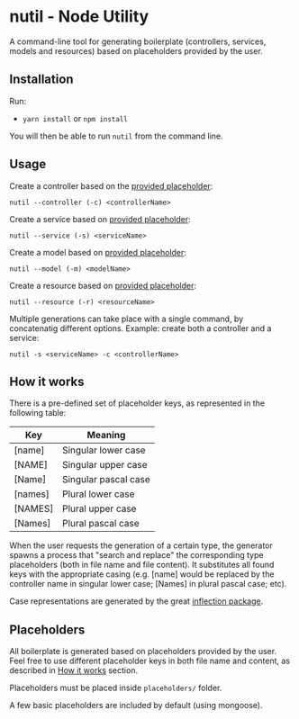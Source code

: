 
# nutil - Node Utility

A command-line tool for generating boilerplate (controllers, services, models and resources) based on placeholders provided by the user.

## Installation

Run:
* `yarn install` or `npm install`

You will then be able to run `nutil` from the command line. 

## Usage

Create a controller based on the [provided placeholder](https://github.com/fcouceiro/nutil/tree/master/placeholders/controllers):

    nutil --controller (-c) <controllerName>

  

Create a service based on [provided placeholder](https://github.com/fcouceiro/nutil/tree/master/placeholders/services):

    nutil --service (-s) <serviceName>

  

Create a model based on [provided placeholder](https://github.com/fcouceiro/nutil/tree/master/placeholders/models):

    nutil --model (-m) <modelName>

  

Create a resource based on [provided placeholder](https://github.com/fcouceiro/nutil/tree/master/placeholders/resources):

    nutil --resource (-r) <resourceName>

  
Multiple generations can take place with a single command, by concatenatig different options. Example: create both a controller and a service:

    nutil -s <serviceName> -c <controllerName>

## How it works
There is a pre-defined set of placeholder keys, as represented in the following table:

Key | Meaning
--- | ---
[name] | Singular lower case
[NAME] | Singular upper case
[Name] | Singular pascal case
[names] | Plural lower case
[NAMES] | Plural upper case
[Names] | Plural pascal case

When the user requests the generation of a certain type, the generator spawns a process that "search and replace" the corresponding type placeholders (both in file name and file content). It substitutes all found keys with the appropriate casing (e.g. [name] would be replaced by the controller name in singular lower case; [Names] in plural pascal case; etc).

Case representations are generated by the great [inflection package](https://www.npmjs.com/package/inflection).

## Placeholders
All boilerplate is generated based on placeholders provided by the user. 
Feel free to use different placeholder keys in both file name and content, as described in [How it works](#how-it-works) section.

Placeholders must be placed inside `placeholders/` folder. 

A few basic placeholders are included by default (using mongoose).